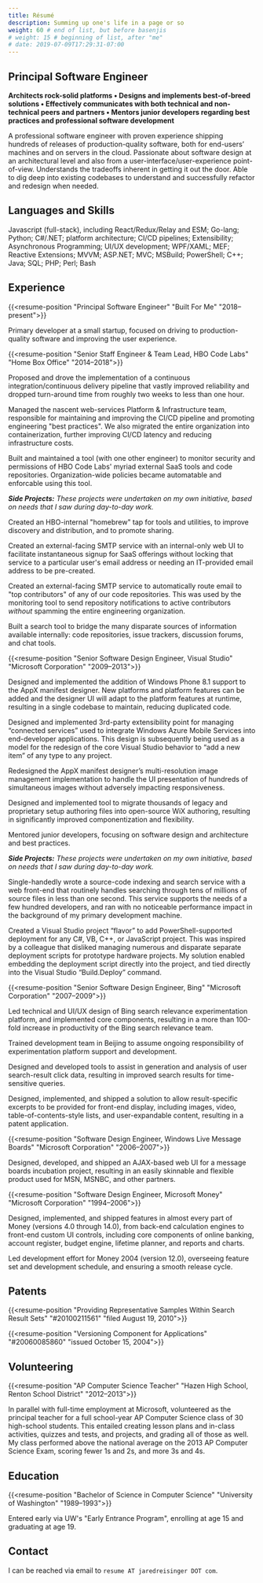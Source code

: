 ```yaml
---
title: Résumé
description: Summing up one's life in a page or so
weight: 60 # end of list, but before basenjis
# weight: 15 # beginning of list, after "me"
# date: 2019-07-09T17:29:31-07:00
---
```


## Principal Software Engineer

**Architects rock-solid platforms • Designs and implements best-of-breed solutions • Effectively communicates with both technical and non-technical peers and partners • Mentors junior developers regarding best practices and professional software development**

A professional software engineer with proven experience shipping hundreds of releases of production-quality software, both for end-users’ machines and on servers in the cloud. Passionate about software design at an architectural level and also from a user-interface/user-experience point-of-view. Understands the tradeoffs inherent in getting it out the door. Able to dig deep into existing codebases to understand and successfully refactor and redesign when needed.

## Languages and Skills

Javascript (full-stack), including React/Redux/Relay and ESM; Go-lang; Python; C#/.NET; platform architecture; CI/CD pipelines; Extensibility; Asynchronous Programming; UI/UX development; WPF/XAML; MEF; Reactive Extensions; MVVM; ASP.NET; MVC; MSBuild; PowerShell; C++; Java; SQL; PHP; Perl; Bash

## Experience

{{<resume-position
  "Principal Software Engineer"
  "Built For Me"
  "2018–present">}}

Primary developer at a small startup, focused on driving to production-quality software and improving the user experience.

{{<resume-position
  "Senior Staff Engineer & Team Lead, HBO Code Labs"
  "Home Box Office"
  "2014–2018">}}

Proposed and drove the implementation of a continuous integration/continuous delivery pipeline that vastly improved reliability and dropped turn-around time from roughly two weeks to less than one hour.

Managed the nascent web-services Platform & Infrastructure team, responsible for maintaining and improving the CI/CD pipeline and promoting engineering "best practices". We also migrated the entire organization into containerization, further improving CI/CD latency and reducing infrastructure costs.

Built and maintained a tool (with one other engineer) to monitor security and permissions of HBO Code Labs' myriad external SaaS tools and code repositories. Organization-wide policies became automatable and enforcable using this tool.

_**Side Projects:** These projects were undertaken on my own initiative, based on needs that I saw during day-to-day work._

Created an HBO-internal "homebrew" tap for tools and utilities, to improve discovery and distribution, and to promote sharing.

Created an external-facing SMTP service with an internal-only web UI to facilitate instantaneous signup for SaaS offerings without locking that service to a particular user's email address or needing an IT-provided email address to be pre-created.

Created an external-facing SMTP service to automatically route email to "top contributors" of any of our code repositories. This was used by the monitoring tool to send repository notifications to active contributors _without_ spamming the entire engineering organization.

Built a search tool to bridge the many disparate sources of information available internally: code repositories, issue trackers, discussion forums, and chat tools.

{{<resume-position
  "Senior Software Design Engineer, Visual Studio"
  "Microsoft Corporation"
  "2009–2013">}}

Designed and implemented the addition of Windows Phone 8.1 support to the AppX manifest designer. New platforms and platform features can be added and the designer UI will adapt to the platform features at runtime, resulting in a single codebase to maintain, reducing duplicated code.

Designed and implemented 3rd-party extensibility point for managing “connected services” used to integrate Windows Azure Mobile Services into end-developer applications. This design is subsequently being used as a model for the redesign of the core Visual Studio behavior to “add a new item” of any type to any project.

Redesigned the AppX manifest designer’s multi-resolution image management implementation to handle the UI presentation of hundreds of simultaneous images without adversely impacting responsiveness.

Designed and implemented tool to migrate thousands of legacy and proprietary setup authoring files into open-source WiX authoring, resulting in significantly improved componentization and flexibility.

Mentored junior developers, focusing on software design and architecture and best practices.

_**Side Projects:** These projects were undertaken on my own initiative, based on needs that I saw during day-to-day work._

Single-handedly wrote a source-code indexing and search service with a web front-end that routinely handles searching through tens of millions of source files in less than one second. This service supports the needs of a few hundred developers, and ran with no noticeable performance impact in the background of my primary development machine.

Created a Visual Studio project “flavor” to add PowerShell-supported deployment for any C#, VB, C++, or JavaScript project. This was inspired by a colleague that disliked managing numerous and disparate separate deployment scripts for prototype hardware projects. My solution enabled embedding the deployment script directly into the project, and tied directly into the Visual Studio “Build.Deploy” command.

{{<resume-position
  "Senior Software Design Engineer, Bing"
  "Microsoft Corporation"
  "2007–2009">}}

Led technical and UI/UX design of Bing search relevance experimentation platform, and implemented core components, resulting in a more than 100-fold increase in productivity of the Bing search relevance team.

Trained development team in Beijing to assume ongoing responsibility of experimentation platform support and development.

Designed and developed tools to assist in generation and analysis of user search-result click data, resulting in improved search results for time-sensitive queries.

Designed, implemented, and shipped a solution to allow result-specific excerpts to be provided for front-end display, including images, video, table-of-contents-style lists, and user-expandable content, resulting in a patent application.

{{<resume-position
  "Software Design Engineer, Windows Live Message Boards"
  "Microsoft Corporation"
  "2006–2007">}}

Designed, developed, and shipped an AJAX-based web UI for a message boards incubation project, resulting in an easily skinnable and flexible product used for MSN, MSNBC, and other partners.

{{<resume-position
  "Software Design Engineer, Microsoft Money"
  "Microsoft Corporation"
  "1994–2006">}}

Designed, implemented, and shipped features in almost every part of Money (versions 4.0 through 14.0), from back-end calculation engines to front-end custom UI controls, including core components of online banking, account register, budget engine, lifetime planner, and reports and charts.

Led development effort for Money 2004 (version 12.0), overseeing feature set and development schedule, and ensuring a smooth release cycle.

## Patents

{{<resume-position
  "Providing Representative Samples Within Search Result Sets"
  "#20100211561"
  "filed August 19, 2010">}}

{{<resume-position
  "Versioning Component for Applications"
  "#20060085860"
  "issued October 15, 2004">}}

## Volunteering

{{<resume-position
  "AP Computer Science Teacher"
  "Hazen High School, Renton School District"
  "2012–2013">}}

In parallel with full-time employment at Microsoft, volunteered as the principal teacher for a full school-year AP Computer Science class of 30 high-school students. This entailed creating lesson plans and in-class activities, quizzes and tests, and projects, and grading all of those as well. My class performed above the national average on the 2013 AP Computer Science Exam, scoring fewer 1s and 2s, and more 3s and 4s.

## Education

{{<resume-position
  "Bachelor of Science in Computer Science"
  "University of Washington"
  "1989–1993">}}

Entered early via UW's "Early Entrance Program", enrolling at age 15 and graduating at age 19.

## Contact

I can be reached via email to `resume AT jaredreisinger DOT com`.
